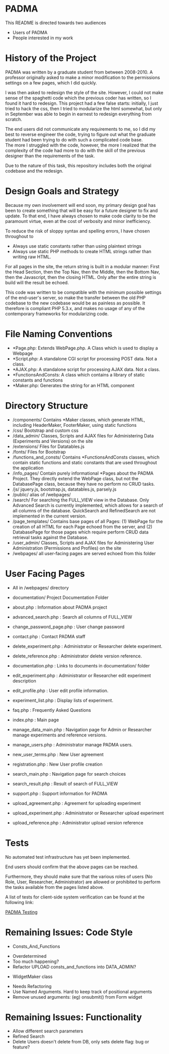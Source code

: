 PADMA
=====

This README is directed towards two audiences
* Users of PADMA
* People interested in my work

History of the Project
======================

PADMA was written by a graduate student from between 2008-2010.
A professor originally asked to make a minor modification to the permissions settings on a few pages, which I did quickly.  

I was then asked to redesign the style of the site.  However, I could not make sense of the spaghetti code which the previous coder has written,
so I found it hard to redesign.  This project had a few false starts:  initially, I just tried to hack the css, then I tried to modularize the html somewhat,
but only in September was able to begin in earnest to redesign everything from scratch.

The end users did not communicate any requirements to me, so I did my best to reverse engineer the code, 
trying to figure out what the graduate student had been trying to do with such a complicated code base.  
The more I struggled with the code, however, the more I realized that the complexity of the code had more
to do with the skill of the previous designer than the requirements of the task.

Due to the nature of this task, this repository includes both the original codebase and the redesign.

Design Goals and Strategy
=========================

Because my own involvement will end soon, my primary design goal has been to create something that will be easy for a future designer to fix and update.  To that end, I have always chosen to make code clarity to be the paramount virtue, even at the cost of verbosity and minor inefficiency.  

To reduce the risk of sloppy syntax and spelling errors, I have chosen throughout to 
* Always use static constants rather than using plaintext strings
* Always use static PHP methods to create HTML strings rather than writing raw HTML.

For all pages in the site, the return string is built in a modular manner: First the Head Section, then the Top Nav, then the Middle, then the Bottom Nav, then the Javascript, then the closing HTML.  Only after the entire string is build will the result be echoed.


This code was written to be compatible with the minimum possible settings of the end-user's server, so make the transfer between the old PHP codebase to the new codebase would be as painless as possible.  It therefore is compliant PHP 5.3.x, and makes no usage of any of the contemporary frameworks for modularizing code.


File Naming Conventions
=======================

*  *Page.php:  Extends WebPage.php.  A Class which is used to display a Webpage
*  *Script.php:  A standalone CGI script for processing POST data.  Not a class.
*  *AJAX.php:  A standalone script for processing AJAX data.   Not a class.
*  *FunctionsAndConsts:  A class which contains a library of static constants and functions
*  *Maker.php:  Generates the string for an HTML component

Directory Structure
===================


* /components/ Contains *Maker classes, which generate HTML, including HeaderMaker, FooterMaker, using static functions
* /css/ Bootstrap and custom css
* /data_admin/ Classes, Scripts and AJAX files for Administering Data (Experiments and Versions) on the site
* /extensions/ Files for Datatables.js
* /fonts/ Files for Bootstrap
* /functions_and_consts/ Contains *FunctionsAndConsts classes, which contain static functions and static constants that are used throughout the application
* /info_pages/  Contain purely informational *Pages about the PADMA Project.  They directly extend the WebPage class, but not the DatabasePage class, because they have no perform no CRUD tasks.
* /js/ jquery.js, bootstrap.js, datatables.js, parsely.js
* /public/ alias of /webpages/
* /search/ For searching the FULL_VIEW view in the Database.  Only Advanced Search is currently implemented, which allows for a  search of all columns of the database.  QuickSearch and RefinedSearch are not implemented in the current version.  
* /page_templates/  Contains base pages of all Pages: (1) WebPage for the creation of all HTML for each Page echoed from the server, and (2) DatabasePage for those pages which require perform CRUD data retrieval tasks against the Database.
* /user_admin/ Classes, Scripts and AJAX files for Administering User Administration (Permissions and Profiles) on the site
* /webpages/  all user-facing pages are served echoed from this folder 


User Facing Pages
=================
* All in /webpages/ directory 

* documentation/  Project Documentation Folder
* about.php	: Information about PADMA project
* advanced_search.php	: Search all columns of FULL_VIEW
* change_password_page.php	: User change password
* contact.php	: Contact PADMA staff
* delete_experiment.php	: Administrator or Researcher delete experiment.
* delete_reference.php	: Administrator delete version reference.
* documentation.php	: Links to documents in documentation/ folder
* edit_experiment.php :  Administrator or Researcher edit experiment description
* edit_profile.php	: User edit profile information.
* experiment_list.php	: Display lists of experiment.
* faq.php	: Frequently Asked Questions
* index.php	: Main page
* manage_data_main.php : Navigation page for Admin or Researcher manage experiments and reference versions.	
* manage_users.php	: Administrator manage PADMA users.
* new_user_terms.php	: New User agreement
* registration.php	: New User profile creation
* search_main.php	: Navigation page for search choices 
* search_result.php	: Result of search of FULL_VIEW 
* support.php	: Support information for PADMA
* upload_agreement.php : Agreement for uploading experiment
* upload_experiment.php	: Administrator or Researcher upload experiment
* upload_reference.php	: Administrator upload version reference

Tests
=====
No automated test infrastructure has yet been implemented.

End users should confirm that the above pages can be reached.

Furthermore, they should make sure that the various roles of users (No Role, User, Researcher, Administrator) are allowed or prohibited to perform the tasks available from the pages listed above.  
 
A list of tests for client-side system verification can be found at the following link:

 [PADMA Testing](https://github.com/mcverter/PADMA/wiki/PADMA-Testing:-Client-side-tests-for-system-verification)

Remaining Issues: Code Style
=============================

* Consts_And_Functions
+ Overdetermined
+ Too much happening?
+ Refactor UPLOAD consts_and_functions into DATA_ADMIN?

* WidgetMaker class
+ Needs Refactoring
+ Use Named Arguments. Hard to keep track of positional arguments
+ Remove unused arguments: (eg) onsubmit() from Form widget

Remaining Issues:  Functionality
================================
* Allow different search parameters
* Refined Search
* Delete Users doesn't delete from DB, only sets delete flag: bug or feature?
